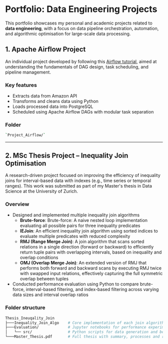 # Portfolio: Data Engineering Projects

This portfolio showcases my personal and academic projects related to **data engineering**, with a focus on data pipeline orchestration, automation, and algorithmic optimisation for large-scale data processing.

## 1. Apache Airflow Project

An individual project developed by following this [Airflow tutorial](https://youtu.be/3xyoM28B40Y?feature=shared), aimed at understanding the fundamentals of DAG design, task scheduling, and pipeline management.


### Key features
- Extracts data from Amazon API
- Transforms and cleans data using Python
- Loads processed data into PostgreSQL
- Scheduled using Apache Airflow DAGs with modular task separation


### Folder
```sh
`Project_Airflow/`
```
---

## 2. MSc Thesis Project – Inequality Join Optimisation

A research-driven project focused on improving the efficiency of inequality joins for interval-based data with indexes (e.g., time series or temporal ranges). This work was submitted as part of my Master's thesis in Data Science at the University of Zurich.


### Overview
- Designed and implemented multiple inequality join algorithms
  - **Brute-force**: Brute-force: A naive nested loop implementation evaluating all possible pairs for three inequality predicates
  - **IEJoin**: An efficient inequality join algorithm using sorted indices to evaluate multiple predicates with reduced complexity
  - **RMJ (Range Merge Join)**: A join algorithm that scans sorted relations in a single direction (forward or backward) to efficiently return tuple pairs with overlapping intervals, based on inequality and overlap conditions
  - **OMJ (Overlap Merge Join)**: An extended version of RMJ that performs both forward and backward scans by executing RMJ twice with swapped input relations, effectively capturing the full symmetric overlap between tuples
- Conducted performance evaluation using Python to compare brute-force, interval-based filtering, and index-based filtering across varying data sizes and interval overlap ratios

### Folder structure
```sh
Thesis_Ineuqality_Join
├───Inequality_Join_Algo    # Core implementation of each join algorithm variant
├───Evaluation/             # Jupyter notebooks for performance experiments
│   └── src/                # Python scripts for data generation and benchmarking
└───Master_Thesis.pdf       # Full thesis with summary, processes and results
```